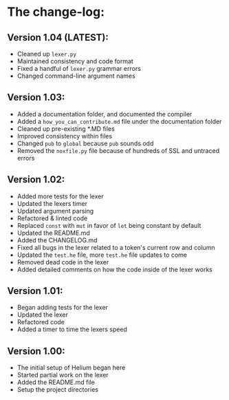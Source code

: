 # The change-log:

## Version 1.04 (LATEST):
 * Cleaned up `lexer.py`
 * Maintained consistency and code format
 * Fixed a handful of `lexer.py` grammar errors
 * Changed command-line argument names

## Version 1.03:
 * Added a documentation folder, and documented the compiler
 * Added a `how_you_can_contribute.md` file under the documentation folder
 * Cleaned up pre-existing *.MD files
 * Improved consistency within files
 * Changed `pub` to `global` because `pub` sounds odd
 * Removed the `noxfile.py` file because of hundreds of SSL and untraced errors

## Version 1.02:
 * Added more tests for the lexer
 * Updated the lexers timer
 * Updated argument parsing
 * Refactored & linted code
 * Replaced `const` with `mut` in favor of `let` being constant by default
 * Updated the README.md
 * Added the CHANGELOG.md
 * Fixed all bugs in the lexer related to a token's current row and column
 * Updated the `test.he` file, more `test.he` file updates to come
 * Removed dead code in the lexer
 * Added detailed comments on how the code inside of the lexer works

## Version 1.01:
 * Began adding tests for the lexer
 * Updated the lexer
 * Refactored code
 * Added a timer to time the lexers speed

## Version 1.00:
 * The initial setup of Helium began here
 * Started partial work on the lexer
 * Added the README.md file
 * Setup the project directories
